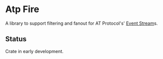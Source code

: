 # Atp Fire

A library to support filtering and fanout for AT Protocol's'
[Event Stream](https://atproto.com/specs/event-stream)s.

## Status

Crate in early development.
